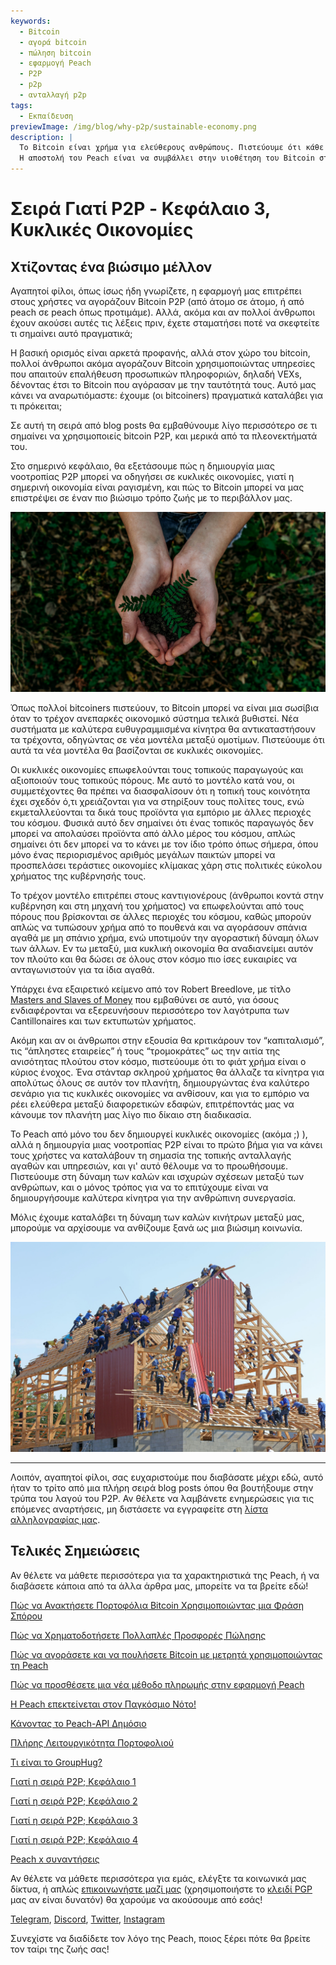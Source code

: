 ```yaml
---
keywords:
  - Bitcoin
  - αγορά bitcoin
  - πώληση bitcoin
  - εφαρμογή Peach
  - P2P
  - p2p
  - ανταλλαγή p2p
tags:
  - Εκπαίδευση
previewImage: /img/blog/why-p2p/sustainable-economy.png
description: |
  Το Bitcoin είναι χρήμα για ελεύθερους ανθρώπους. Πιστεύουμε ότι κάθε ανθρώπινο ον έχει το δικαίωμα να επιλέξει με ποιο νόμισμα θα αποθηκεύσει τον πλούτο του, το αποτέλεσμα της εργασίας του, του χρόνου και της ενέργειάς του.
  Η αποστολή του Peach είναι να συμβάλλει στην υιοθέτηση του Bitcoin στα χέρια των ανθρώπων.
---
```


# Σειρά Γιατί P2P - Κεφάλαιο 3, Κυκλικές Οικονομίες

## Χτίζοντας ένα βιώσιμο μέλλον

Αγαπητοί φίλοι, όπως ίσως ήδη γνωρίζετε, η εφαρμογή μας επιτρέπει στους χρήστες να αγοράζουν Bitcoin P2P (από άτομο σε άτομο, ή από peach σε peach όπως προτιμάμε). Αλλά, ακόμα και αν πολλοί άνθρωποι έχουν ακούσει αυτές τις λέξεις πριν, έχετε σταματήσει ποτέ να σκεφτείτε τι σημαίνει αυτό πραγματικά;

Η βασική ορισμός είναι αρκετά προφανής, αλλά στον χώρο του bitcoin, πολλοί άνθρωποι ακόμα αγοράζουν Bitcoin χρησιμοποιώντας υπηρεσίες που απαιτούν επαλήθευση προσωπικών πληροφοριών, δηλαδή VEXs, δένοντας έτσι το Bitcoin που αγόρασαν με την ταυτότητά τους. Αυτό μας κάνει να αναρωτιόμαστε: έχουμε (οι bitcoiners) πραγματικά καταλάβει για τι πρόκειται;

Σε αυτή τη σειρά από blog posts θα εμβαθύνουμε λίγο περισσότερο σε τι σημαίνει να χρησιμοποιείς bitcoin P2P, και μερικά από τα πλεονεκτήματά του.

Στο σημερινό κεφάλαιο, θα εξετάσουμε πώς η δημιουργία μιας νοοτροπίας P2P μπορεί να οδηγήσει σε κυκλικές οικονομίες, γιατί η σημερινή οικονομία είναι ραγισμένη, και πώς το Bitcoin μπορεί να μας επιστρέψει σε έναν πιο βιώσιμο τρόπο ζωής με το περιβάλλον μας.

![πίσω στις ρίζες](/img/blog/why-p2p/sustainable.png)

Όπως πολλοί bitcoiners πιστεύουν, το Bitcoin μπορεί να είναι μια σωσίβια όταν το τρέχον ανεπαρκές οικονομικό σύστημα τελικά βυθιστεί. Νέα συστήματα με καλύτερα ευθυγραμμισμένα κίνητρα θα αντικαταστήσουν τα τρέχοντα, οδηγώντας σε νέα μοντέλα μεταξύ ομοτίμων. Πιστεύουμε ότι αυτά τα νέα μοντέλα θα βασίζονται σε κυκλικές οικονομίες.

Οι κυκλικές οικονομίες επωφελούνται τους τοπικούς παραγωγούς και αξιοποιούν τους τοπικούς πόρους. Με αυτό το μοντέλο κατά νου, οι συμμετέχοντες θα πρέπει να διασφαλίσουν ότι η τοπική τους κοινότητα έχει σχεδόν ό,τι χρειάζονται για να στηρίξουν τους πολίτες τους, ενώ εκμεταλλεύονται τα δικά τους προϊόντα για εμπόριο με άλλες περιοχές του κόσμου. Φυσικά αυτό δεν σημαίνει ότι ένας τοπικός παραγωγός δεν μπορεί να απολαύσει προϊόντα από άλλο μέρος του κόσμου, απλώς σημαίνει ότι δεν μπορεί να το κάνει με τον ίδιο τρόπο όπως σήμερα, όπου μόνο ένας περιορισμένος αριθμός μεγάλων παικτών μπορεί να προσπελάσει τεράστιες οικονομίες κλίμακας χάρη στις πολιτικές εύκολου χρήματος της κυβέρνησής τους.

Το τρέχον μοντέλο επιτρέπει στους καντιγιονέρους (άνθρωποι κοντά στην κυβέρνηση και στη μηχανή του χρήματος) να επωφελούνται από τους πόρους που βρίσκονται σε άλλες περιοχές του κόσμου, καθώς μπορούν απλώς να τυπώσουν χρήμα από το πουθενά και να αγοράσουν σπάνια αγαθά με μη σπάνιο χρήμα, ενώ υποτιμούν την αγοραστική δύναμη όλων των άλλων. Εν τω μεταξύ, μια κυκλική οικονομία θα αναδιανείμει αυτόν τον πλούτο και θα δώσει σε όλους στον κόσμο πιο ίσες ευκαιρίες να ανταγωνιστούν για τα ίδια αγαθά.

Υπάρχει ένα εξαιρετικό κείμενο από τον Robert Breedlove, με τίτλο [Masters and Slaves of Money](https://breedlove22.medium.com/masters-and-slaves-of-money-255ecc93404f) που εμβαθύνει σε αυτό, για όσους ενδιαφέρονται να εξερευνήσουν περισσότερο τον λαγότρυπα των Cantillonaires και των εκτυπωτών χρήματος.

Ακόμη και αν οι άνθρωποι στην εξουσία θα κριτικάρουν τον “καπιταλισμό”, τις “άπληστες εταιρείες” ή τους “τρομοκράτες” ως την αιτία της ανισότητας πλούτου στον κόσμο, πιστεύουμε ότι το φιάτ χρήμα είναι ο κύριος ένοχος. Ένα στάνταρ σκληρού χρήματος θα άλλαζε τα κίνητρα για απολύτως όλους σε αυτόν τον πλανήτη, δημιουργώντας ένα καλύτερο σενάριο για τις κυκλικές οικονομίες να ανθίσουν, και για το εμπόριο να ρέει ελεύθερα μεταξύ διαφορετικών εδαφών, επιτρέποντάς μας να κάνουμε τον πλανήτη μας λίγο πιο δίκαιο στη διαδικασία.

Το Peach από μόνο του δεν δημιουργεί κυκλικές οικονομίες (ακόμα ;) ), αλλά η δημιουργία μιας νοοτροπίας P2P είναι το πρώτο βήμα για να κάνει τους χρήστες να καταλάβουν τη σημασία της τοπικής ανταλλαγής αγαθών και υπηρεσιών, και γι' αυτό θέλουμε να το προωθήσουμε. Πιστεύουμε στη δύναμη των καλών και ισχυρών σχέσεων μεταξύ των ανθρώπων, και ο μόνος τρόπος για να το επιτύχουμε είναι να δημιουργήσουμε καλύτερα κίνητρα για την ανθρώπινη συνεργασία.

Μόλις έχουμε καταλάβει τη δύναμη των καλών κινήτρων μεταξύ μας, μπορούμε να αρχίσουμε να ανθίζουμε ξανά ως μια βιώσιμη κοινωνία.

![συνεργασία](/img/blog/why-p2p/cooperation.jpeg)

---

Λοιπόν, αγαπητοί φίλοι, σας ευχαριστούμε που διαβάσατε μέχρι εδώ, αυτό ήταν το τρίτο από μια πλήρη σειρά blog posts όπου θα βουτήξουμε στην τρύπα του λαγού του P2P. Αν θέλετε να λαμβάνετε ενημερώσεις για τις επόμενες αναρτήσεις, μη διστάσετε να εγγραφείτε στη [λίστα αλληλογραφίας μας](https://peachbitcoin.com).

## Τελικές Σημειώσεις

Αν θέλετε να μάθετε περισσότερα για τα χαρακτηριστικά της Peach, ή να διαβάσετε κάποια από τα άλλα άρθρα μας, μπορείτε να τα βρείτε εδώ!

[Πώς να Ανακτήσετε Πορτοφόλια Bitcoin Χρησιμοποιώντας μια Φράση Σπόρου](https://peachbitcoin.com/el/blog/how-to-restore-peach-wallet/)

[Πώς να Χρηματοδοτήσετε Πολλαπλές Προσφορές Πώλησης](https://peachbitcoin.com/el/blog/funding-multiple-sell-offers/)

[Πώς να αγοράσετε και να πουλήσετε Bitcoin με μετρητά χρησιμοποιώντας τη Peach](https://peachbitcoin.com/el/blog/how-to-buy-and-sell-bitcoin-with-cash-using-peach/)

[Πώς να προσθέσετε μια νέα μέθοδο πληρωμής στην εφαρμογή Peach](https://peachbitcoin.com/el/blog/how-to-add-a-payment-method/)

[Η Peach επεκτείνεται στον Παγκόσμιο Νότο!](https://peachbitcoin.com/el/blog/peach-expands-to-the-global-south/)

[Κάνοντας το Peach-API Δημόσιο](https://peachbitcoin.com/el/blog/making-our-peach-api-public/)

[Πλήρης Λειτουργικότητα Πορτοφολιού](https://peachbitcoin.com/el/blog/full-wallet-functionality/)

[Τι είναι το GroupHug?](https://peachbitcoin.com/el/blog/group-hug/)

[Γιατί η σειρά P2P; Κεφάλαιο 1](https://peachbitcoin.com/el/blog/why-p2p-chapter-1/)

[Γιατί η σειρά P2P; Κεφάλαιο 2](https://peachbitcoin.com/el/blog/why-p2p-chapter-2/)

[Γιατί η σειρά P2P; Κεφάλαιο 3](https://peachbitcoin.com/el/blog/why-p2p-chapter-3-circular-economies/)

[Γιατί η σειρά P2P; Κεφάλαιο 4](https://peachbitcoin.com/el/blog/why-p2p-chapter-4-chains-of-trust/)

[Peach x συναντήσεις](https://peachbitcoin.com/el/blog/peach-for-meetups/)

Αν θέλετε να μάθετε περισσότερα για εμάς, ελέγξτε τα κοινωνικά μας δίκτυα, ή απλώς [επικοινωνήστε μαζί μας](mailto:hello@peachbitcoin.com) (χρησιμοποιήστε το [κλειδί PGP](https://keys.openpgp.org/vks/v1/by-fingerprint/48339A19645E2E53488E0E5479E1B270FACD1BD2) μας αν είναι δυνατόν) θα χαρούμε να ακούσουμε από εσάς!

[Telegram](https://t.me/peachtopeach), [Discord](https://discord.gg/ypeHz3SW54), [Twitter](https://twitter.com/peachbitcoin), [Instagram](https://instagram.com/peachbitcoin)

Συνεχίστε να διαδίδετε τον λόγο της Peach, ποιος ξέρει πότε θα βρείτε τον ταίρι της ζωής σας!
